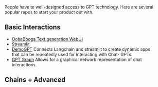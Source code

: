 
People have to well-designed access to GPT technology. Here are several popular repos to start your product out with. 

## Basic Interactions

- [OobaBooga Text generation WebUI](https://github.com/oobabooga/text-generation-webui)
- [Streamlit](https://blog.streamlit.io/langchain-streamlit/)
- [DemoGPT](https://github.com/melih-unsal/DemoGPT) Connects Langchain and streamlit to create dynamic apps that can be repeatedly used for interacting with Chat- GPTs. 
- [GPT Graph](https://github.com/m-elbably/gpt-graph) Allows for a graphical network representation of chat interactions.

## Chains + Advanced